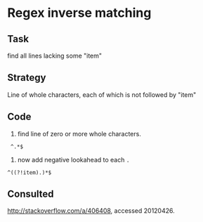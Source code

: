 Regex inverse matching
======================

Task
----

find all lines lacking some "item" 

Strategy
--------
Line of whole characters, each of which is not followed by "item"

Code
----
 1. find line of zero or more whole characters.

~~~
 ^.*$
~~~

 1. now add negative lookahead to each `.`

~~~
^((?!item).)*$
~~~

Consulted
---------
http://stackoverflow.com/a/406408, accessed 20120426.
